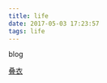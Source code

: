 ```yaml
---
title: life
date: 2017-05-03 17:23:57
tags: life
---
```


blog

[叠衣](http://www.jianshu.com/p/95853fa8943b)

